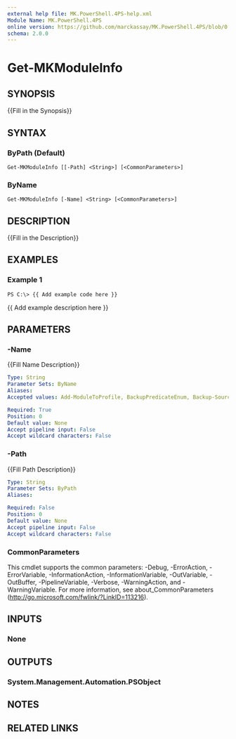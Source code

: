 ```yaml
---
external help file: MK.PowerShell.4PS-help.xml
Module Name: MK.PowerShell.4PS
online version: https://github.com/marckassay/MK.PowerShell.4PS/blob/0.0.1/docs/Get-MKModuleInfo.md
schema: 2.0.0
---
```


# Get-MKModuleInfo

## SYNOPSIS
{{Fill in the Synopsis}}

## SYNTAX

### ByPath (Default)
```
Get-MKModuleInfo [[-Path] <String>] [<CommonParameters>]
```

### ByName
```
Get-MKModuleInfo [-Name] <String> [<CommonParameters>]
```

## DESCRIPTION
{{Fill in the Description}}

## EXAMPLES

### Example 1
```
PS C:\> {{ Add example code here }}
```

{{ Add example description here }}

## PARAMETERS

### -Name
{{Fill Name Description}}

```yaml
Type: String
Parameter Sets: ByName
Aliases:
Accepted values: Add-ModuleToProfile, BackupPredicateEnum, Backup-Sources, Build-Documentation, Build-PlatyPSMarkdown, ConvertTo-EnumFlag, Export-History, Get-LatestError, Get-ManifestKey, Get-MergedPath, Get-MKPowerShellSetting, Get-MKModuleInfo, GetModuleNameSet, GetSettingsNameSet, Import-History, Invoke-TestSuiteRunner, Microsoft.PowerShell.Management, Microsoft.PowerShell.Utility, MK.PowerShell.4PS, MKPowerShellDocObject, New-DynamicParam, New-ExternalHelpFromPlatyPSMarkdown, New-MKPowerShellConfigFile, New-Script, Plaster, platyPS, posh-git, PSReadLine, Publish-ModuleToNuGetGallery, Register-Shutdown, Reset-ModuleInProfile, Restart-PWSH, Restart-PWSHAdmin, Search-Items, Set-LocationAndStore, Set-MKPowerShellSetting, Skip-ModuleInProfile, Start-MKPowerShell, Update-ManifestFunctionsToExportField, Update-ModuleExports, Update-ReadmeFromPlatyPSMarkdown, Update-RootModuleUsingStatements, Update-SemVer

Required: True
Position: 0
Default value: None
Accept pipeline input: False
Accept wildcard characters: False
```

### -Path
{{Fill Path Description}}

```yaml
Type: String
Parameter Sets: ByPath
Aliases:

Required: False
Position: 0
Default value: None
Accept pipeline input: False
Accept wildcard characters: False
```

### CommonParameters
This cmdlet supports the common parameters: -Debug, -ErrorAction, -ErrorVariable, -InformationAction, -InformationVariable, -OutVariable, -OutBuffer, -PipelineVariable, -Verbose, -WarningAction, and -WarningVariable. For more information, see about_CommonParameters (http://go.microsoft.com/fwlink/?LinkID=113216).

## INPUTS

### None

## OUTPUTS

### System.Management.Automation.PSObject

## NOTES

## RELATED LINKS
